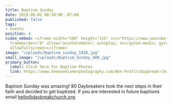 ```yaml
---
title: Baptism Sunday
date: 2019-06-02 08:30:00 -07:00
published: false
tags:
- events
position: 4
video_embed: <iframe width="560" height="315" src="https://www.youtube.com/embed/gH1EbSIHGP4"
  frameborder="0" allow="accelerometer; autoplay; encrypted-media; gyroscope; picture-in-picture"
  allowfullscreen></iframe>
image: "/uploads/Baptism_sunday_1920.jpg"
small_image: "/uploads/Baptism_Sunday_480.jpg"
primary_button:
  label: Click here for Baptism Photos
  link: https://www.keenanklamerphotography.com/Non-Profit/Daybreak-Church/Baptisms/June-2019/n-CVvc2K/
---
```


Baptism Sunday was amazing! 80 Daybreakers took the next steps in their faith and decided to get baptized. If you are interested in future baptisms email hello@daybreakchurch.org.